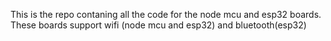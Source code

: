 This is the repo contaning all the code for the node mcu and esp32 boards. 
These boards support wifi (node mcu and esp32) and bluetooth(esp32)
